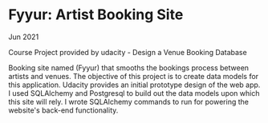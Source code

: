 <h1>Fyyur: Artist Booking Site</h1>
Jun 2021

Course Project provided by udacity - Design a Venue Booking Database

Booking site named (Fyyur) that smooths the bookings process between artists and venues. The objective of this project is to create data models for this application. Udacity provides an initial prototype design of the web app. I used SQLAlchemy and Postgresql to build out the data models upon which this site will rely. I wrote SQLAlchemy commands to run for powering the website's back-end functionality.
